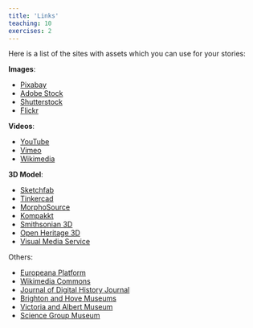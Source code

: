 ```yaml
---
title: 'Links'
teaching: 10
exercises: 2
---
```



Here is a list of the sites with assets which you can use for your stories:

**Images**:
- [Pixabay](https://pixabay.com/)
- [Adobe Stock](https://stock.adobe.com/)
- [Shutterstock](https://www.shutterstock.com/)
- [Flickr](https://www.flickr.com/)

**Videos**:
- [YouTube](https://www.youtube.com)
- [Vimeo](https://vimeo.com/)
- [Wikimedia](https://commons.wikimedia.org/wiki/Category:Videos)

**3D Model**:

- [Sketchfab](https://sketchfab.com/)
- [Tinkercad](https://www.tinkercad.com/)
- [MorphoSource](https://www.morphosource.org/)
- [Kompakkt](https://kompakkt.de/home?locale=en)
- [Smithsonian 3D](https://3d.si.edu/)
- [Open Heritage 3D](https://openheritage3d.org/ )
- [Visual Media Service](https://visual.ariadne-infrastructure.eu/)

Others:

- [Europeana Platform](https://www.europeana.eu/en)
- [Wikimedia Commons](https://commons.wikimedia.org/wiki/Category:Images)
- [Journal of Digital History Journal](https://journalofdigitalhistory.org/)
- [Brighton and Hove Museums](https://collections.brightonmuseums.org.uk/)
- [Victoria and Albert Museum](https://www.vam.ac.uk/collections?type=featured)
- [Science Group Museum](https://collection.sciencemuseumgroup.org.uk/)
